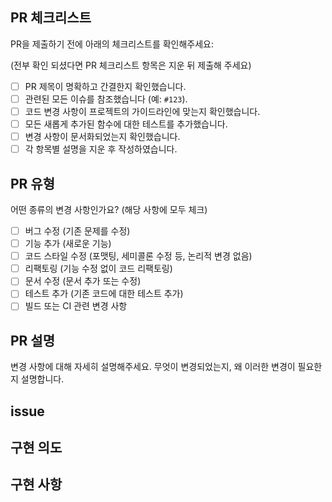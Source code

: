 ## PR 체크리스트

PR을 제출하기 전에 아래의 체크리스트를 확인해주세요:

(전부 확인 되셨다면 PR 체크리스트 항목은 지운 뒤 제출해 주세요)

- [ ] PR 제목이 명확하고 간결한지 확인했습니다.
- [ ] 관련된 모든 이슈를 참조했습니다 (예: `#123`).
- [ ] 코드 변경 사항이 프로젝트의 가이드라인에 맞는지 확인했습니다.
- [ ] 모든 새롭게 추가된 함수에 대한 테스트를 추가했습니다.
- [ ] 변경 사항이 문서화되었는지 확인했습니다.
- [ ] 각 항목별 설명을 지운 후 작성하였습니다.

## PR 유형

어떤 종류의 변경 사항인가요? (해당 사항에 모두 체크)

- [ ] 버그 수정 (기존 문제를 수정)
- [ ] 기능 추가 (새로운 기능)
- [ ] 코드 스타일 수정 (포맷팅, 세미콜론 수정 등, 논리적 변경 없음)
- [ ] 리팩토링 (기능 수정 없이 코드 리팩토링)
- [ ] 문서 수정 (문서 추가 또는 수정)
- [ ] 테스트 추가 (기존 코드에 대한 테스트 추가)
- [ ] 빌드 또는 CI 관련 변경 사항

## PR 설명

변경 사항에 대해 자세히 설명해주세요. 무엇이 변경되었는지, 왜 이러한 변경이 필요한지 설명합니다.

## issue


## 구현 의도


## 구현 사항

